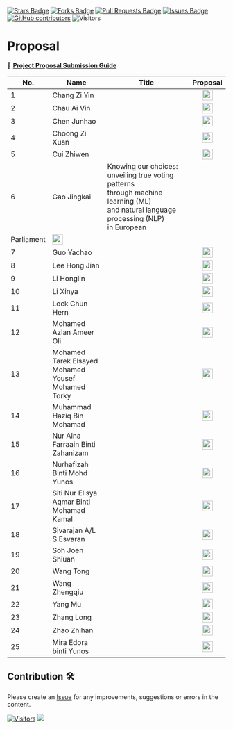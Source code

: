 <a href="https://github.com/drshahizan/research-design/stargazers"><img src="https://img.shields.io/github/stars/drshahizan/research-design" alt="Stars Badge"/></a>
<a href="https://github.com/drshahizan/research-design/network/members"><img src="https://img.shields.io/github/forks/drshahizan/research-design" alt="Forks Badge"/></a>
<a href="https://github.com/drshahizan/research-design/pulls"><img src="https://img.shields.io/github/issues-pr/drshahizan/research-design" alt="Pull Requests Badge"/></a>
<a href="https://github.com/drshahizan/research-design"><img src="https://img.shields.io/github/issues/drshahizan/research-design" alt="Issues Badge"/></a>
<a href="https://github.com/drshahizan/research-design/graphs/contributors"><img alt="GitHub contributors" src="https://img.shields.io/github/contributors/drshahizan/research-design?color=2b9348"></a>
![Visitors](https://api.visitorbadge.io/api/visitors?path=https%3A%2F%2Fgithub.com%2Fdrshahizan%2BDM&labelColor=%23d9e3f0&countColor=%23697689&style=flat)

# Proposal

📌 [**Project Proposal Submission Guide**](instruction.md)

| No. | Name                                     | Title | Proposal |
|-----|------------------------------------------|-----------| :-----------:|
| 1 | Chang Zi Yin | |<a href="file/ziyiinn"><img src="../../images/portfolio.png" width="24px" height="24px"></a> |
| 2 | Chau Ai Vin | |<a href="file/chauaivin"><img src="../../images/portfolio.png" width="24px" height="24px"></a> |
| 3 | Chen Junhao | |<a href="file/HideInInk312"><img src="../../images/portfolio.png" width="24px" height="24px"></a> |
| 4 | Choong Zi Xuan | |<a href="file/ZXChoong"><img src="../../images/portfolio.png" width="24px" height="24px"></a> |
| 5 | Cui Zhiwen | |<a href="file/ROSSscience"><img src="../../images/portfolio.png" width="24px" height="24px"></a> |
| 6 | Gao Jingkai | Knowing our choices: unveiling true voting patterns through machine learning (ML) and natural language processing (NLP) in European 
Parliament |<a href="file/Dis-Tant"><img src="../../images/portfolio.png" width="24px" height="24px"></a> |
| 7 | Guo Yachao | |<a href="file/MCS241039"><img src="../../images/portfolio.png" width="24px" height="24px"></a> |
| 8 | Lee Hong Jian | |<a href="file/ZeolatJian"><img src="../../images/portfolio.png" width="24px" height="24px"></a> |
| 9 | Li Honglin | |<a href="file/lihonglin007"><img src="../../images/portfolio.png" width="24px" height="24px"></a> |
| 10 | Li Xinya | |<a href="file/LIXINYA02"><img src="../../images/portfolio.png" width="24px" height="24px"></a> |
| 11 | Lock Chun Hern | |<a href="file/henrylock"><img src="../../images/portfolio.png" width="24px" height="24px"></a> |
| 12 | Mohamed Azlan Ameer Oli | |<a href="file/lanazlan"><img src="../../images/portfolio.png" width="24px" height="24px"></a> |
| 13 | Mohamed Tarek Elsayed Mohamed Yousef Mohamed Torky | |<a href="file/mohamedtorky"><img src="../../images/portfolio.png" width="24px" height="24px"></a> |
| 14 | Muhammad Haziq Bin Mohamad | |<a href="file/Hzqmo"><img src="../../images/portfolio.png" width="24px" height="24px"></a> |
| 15 | Nur Aina Farraain Binti Zahanizam | |<a href="file/vicheolis"><img src="../../images/portfolio.png" width="24px" height="24px"></a> |
| 16 | Nurhafizah Binti Mohd Yunos | |<a href="file/nurhafizah99"><img src="../../images/portfolio.png" width="24px" height="24px"></a> |
| 17 | Siti Nur Elisya Aqmar Binti Mohamad Kamal | |<a href="file/elisyaqmarr"><img src="../../images/portfolio.png" width="24px" height="24px"></a> |
| 18 | Sivarajan A/L S.Esvaran | |<a href="file/C-VA17"><img src="../../images/portfolio.png" width="24px" height="24px"></a> |
| 19 | Soh Joen Shiuan | |<a href="file/edwardjacksonmy"><img src="../../images/portfolio.png" width="24px" height="24px"></a> |
| 20 | Wang Tong | |<a href="file/tong920"><img src="../../images/portfolio.png" width="24px" height="24px"></a> |
| 21 | Wang Zhengqiu | |<a href="file/zqwangutm"><img src="../../images/portfolio.png" width="24px" height="24px"></a> |
| 22 | Yang Mu | |<a href="file/Yang743"><img src="../../images/portfolio.png" width="24px" height="24px"></a> |
| 23 | Zhang Long | |<a href="file/DragonDateScience"><img src="../../images/portfolio.png" width="24px" height="24px"></a> |
| 24 | Zhao Zhihan | |<a href="file/zzhhzz123"><img src="../../images/portfolio.png" width="24px" height="24px"></a> |
| 25 | Mira Edora binti Yunos| |<a href="file/MiraEl7"><img src="../../images/portfolio.png" width="24px" height="24px"></a> |

## Contribution 🛠️
Please create an [Issue](https://github.com/drshahizan/research-design/issues) for any improvements, suggestions or errors in the content.

[![Visitors](https://api.visitorbadge.io/api/visitors?path=https%3A%2F%2Fgithub.com%2Fdrshahizan&labelColor=%23697689&countColor=%23555555&style=plastic)](https://visitorbadge.io/status?path=https%3A%2F%2Fgithub.com%2Fdrshahizan)
![](https://hit.yhype.me/github/profile?user_id=81284918)

